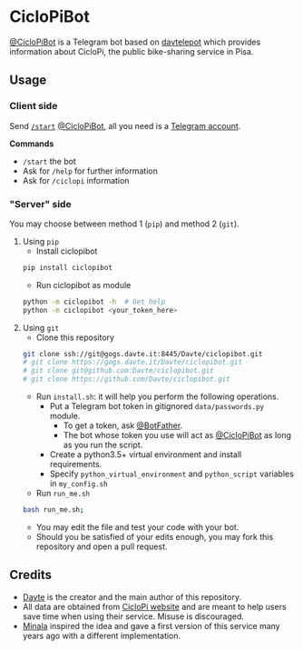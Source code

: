 # CicloPiBot
[@CicloPiBot](https://t.me/ciclopibot) is a Telegram bot based on [davtelepot](https://gogs.davte.it/davte/davtelepot) which provides information about CicloPi, the public bike-sharing service in Pisa.

## Usage
### Client side
Send [`/start`](https://t.me/ciclopibot?start=00help) [@CicloPiBot](https://t.me/ciclopibot), all you need is a [Telegram account](https://telegram.org/).

**Commands**
* `/start` the bot
* Ask for `/help` for further information
* Ask for `/ciclopi` information

### "Server" side
You may choose between method 1 (`pip`) and method 2 (`git`).
1. Using `pip`
    * Install ciclopibot
    ```bash
    pip install ciclopibot
   ``` 
   * Run ciclopibot as module
   ```bash
   python -m ciclopibot -h  # Get help 
   python -m ciclopibot <your_token_here>
   ```
1. Using `git`
    * Clone this repository
    ```bash
    git clone ssh://git@gogs.davte.it:8445/Davte/ciclopibot.git
    # git clone https://gogs.davte.it/Davte/ciclopibot.git
    # git clone git@github.com:Davte/ciclopibot.git
    # git clone https://github.com/Davte/ciclopibot.git
    ```
    * Run `install.sh`: it will help you perform the following operations.
      * Put a Telegram bot token in gitignored `data/passwords.py` module.
        * To get a token, ask [@BotFather](https://t.me/botfather).
        * The bot whose token you use will act as [@CicloPiBot](https://t.me/ciclopibot) as long as you run the script.
      * Create a python3.5+ virtual environment and install requirements.
      * Specify `python_virtual_environment` and `python_script` variables in `my_config.sh`
    * Run `run_me.sh`
    ```bash
    bash run_me.sh;
    ```
    * You may edit the file and test your code with your bot.
    * Should you be satisfied of your edits enough, you may fork this repository and open a pull request.

## Credits
* [Davte](https://www.davte.it) is the creator and the main author of this repository.
* All data are obtained from [CicloPi website](http://www.ciclopi.eu) and are meant to help users save time when using their service. Misuse is discouraged.
* [Minala](https://t.me/minalabot) inspired the idea and gave a first version of this service many years ago with a different implementation.
